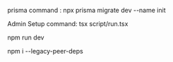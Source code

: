 prisma command : npx prisma migrate dev --name init

Admin Setup command: tsx script/run.tsx

npm run dev

npm i --legacy-peer-deps